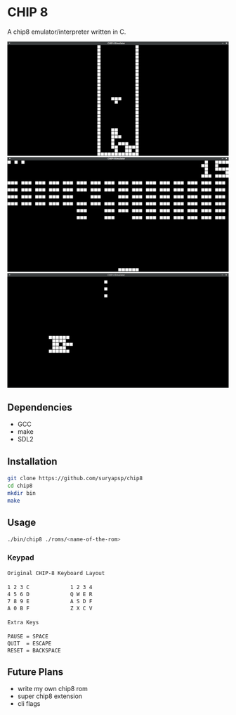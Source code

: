 # CHIP 8
A chip8 emulator/interpreter written in C.

![Tetris](screenshots/tetris.png)
![Breakout](screenshots/breakout.png)
![Tank](screenshots/tank.png)

## Dependencies
- GCC
- make
- SDL2

## Installation
```bash
git clone https://github.com/suryapsp/chip8
cd chip8
mkdir bin
make
```
<!-- - use ```make debug``` instead of make for debug output -->

## Usage
```bash
./bin/chip8 ./roms/<name-of-the-rom>
```

### Keypad
```
Original CHIP-8 Keyboard Layout

1 2 3 C 			1 2 3 4
4 5 6 D				Q W E R
7 8 9 E				A S D F
A 0 B F				Z X C V

Extra Keys

PAUSE = SPACE
QUIT  = ESCAPE
RESET = BACKSPACE
```

## Future Plans

- write my own chip8 rom
- super chip8 extension
- cli flags

